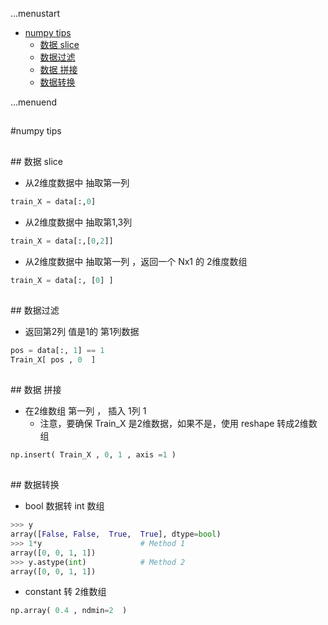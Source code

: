 ...menustart

 - [numpy tips](#c2bfb8f194cb52abbd9cc9397dafc5d4)
	 - [数据 slice](#1ae1043e3a38472916094e5c042464ed)
	 - [数据过滤](#86260398567c0091b1c262ef98512bd6)
	 - [数据 拼接](#6ab51568114b14d4784a1fa07f6717b5)
	 - [数据转换](#3c30b3189b43008ec08418c0d6afc49f)

...menuend



<h2 id="c2bfb8f194cb52abbd9cc9397dafc5d4"></h2>
#numpy tips


<h2 id="1ae1043e3a38472916094e5c042464ed"></h2>
## 数据 slice


- 从2维度数据中 抽取第一列

```python
train_X = data[:,0]  
```

- 从2维度数据中 抽取第1,3列

```python
train_X = data[:,[0,2]]  
```

- 从2维度数据中 抽取第一列 ，返回一个 Nx1 的 2维度数组

```python
train_X = data[:, [0] ] 
```


<h2 id="86260398567c0091b1c262ef98512bd6"></h2>
## 数据过滤

- 返回第2列 值是1的 第1列数据

```python
pos = data[:, 1] == 1
Train_X[ pos , 0  ]
```

<h2 id="6ab51568114b14d4784a1fa07f6717b5"></h2>
## 数据 拼接

- 在2维数组 第一列 ， 插入 1列 1
	- 注意，要确保 Train_X 是2维数据，如果不是，使用 reshape 转成2维数组

```python
np.insert( Train_X , 0, 1 , axis =1 )
```


<h2 id="3c30b3189b43008ec08418c0d6afc49f"></h2>
## 数据转换

- bool 数据转 int 数组

```python
>>> y
array([False, False,  True,  True], dtype=bool)
>>> 1*y                      # Method 1
array([0, 0, 1, 1])
>>> y.astype(int)            # Method 2
array([0, 0, 1, 1]) 
```

- constant 转 2维数组

```python
np.array( 0.4 , ndmin=2  )
```




